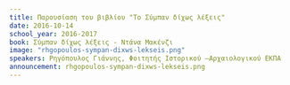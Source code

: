 ```yaml
---
title: Παρουσίαση του βιβλίου "Το Σύμπαν δίχως λέξεις"
date: 2016-10-14
school_year: 2016-2017
book: Σύμπαν δίχως λέξεις - Ντάνα Μακένζι 
image: "rhgopoulos-sympan-dixws-lekseis.png"
speakers: Ρηγόπουλος Γιάννης, Φοιτητής Ιστορικού –Αρχαιολογικού ΕΚΠΑ  
announcement: rhgopoulos-sympan-dixws-lekseis.png
---
```

